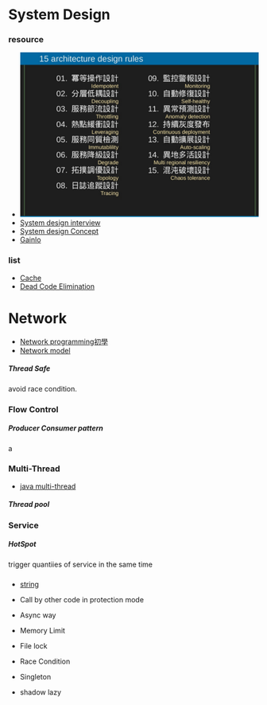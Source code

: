 # System Design

### resource
- ![](Architecture_design_rules.png)
- [System design interview](https://github.com/checkcheckzz/system-design-interview)
- [System design Concept](https://gist.github.com/vasanthk/485d1c25737e8e72759f)
- [Gainlo](http://blog.gainlo.co/)


### list
- [Cache](cache.md)
- [Dead Code Elimination](https://en.wikipedia.org/wiki/Dead_code_elimination)




# Network 
- [Network programming初學](http://beej-zhtw-gitbook.netdpi.net/)
- [Network model](network/README.md)


##### Thread Safe
avoid race condition.




### Flow Control

##### Producer Consumer pattern
a


### Multi-Thread
- [java multi-thread](https://popcornylu.gitbooks.io/java_multithread/content/thread.html)

##### Thread pool




### Service

##### HotSpot
trigger quantiies of service in the same time

### 
- [string](string.md)

- Call by other code in protection mode
- Async way
- Memory Limit
- File lock
- Race Condition
- Singleton
- shadow
lazy




